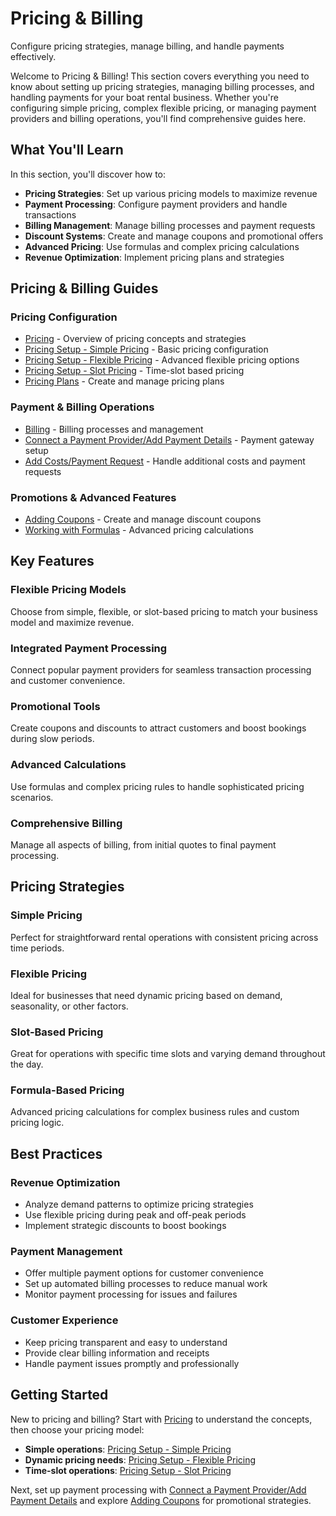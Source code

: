 # Pricing & Billing

Configure pricing strategies, manage billing, and handle payments effectively.

Welcome to Pricing & Billing! This section covers everything you need to know about setting up pricing strategies, managing billing processes, and handling payments for your boat rental business. Whether you're configuring simple pricing, complex flexible pricing, or managing payment providers and billing operations, you'll find comprehensive guides here.

## What You'll Learn

In this section, you'll discover how to:

- **Pricing Strategies**: Set up various pricing models to maximize revenue
- **Payment Processing**: Configure payment providers and handle transactions
- **Billing Management**: Manage billing processes and payment requests
- **Discount Systems**: Create and manage coupons and promotional offers
- **Advanced Pricing**: Use formulas and complex pricing calculations
- **Revenue Optimization**: Implement pricing plans and strategies

## Pricing & Billing Guides

### Pricing Configuration
- [Pricing](./pricing.md) - Overview of pricing concepts and strategies
- [Pricing Setup - Simple Pricing](./pricing-setup-simple-pricing.md) - Basic pricing configuration
- [Pricing Setup - Flexible Pricing](./pricing-setup-flexible-pricing.md) - Advanced flexible pricing options
- [Pricing Setup - Slot Pricing](./pricing-setup-slot-pricing.md) - Time-slot based pricing
- [Pricing Plans](./pricing-plans.md) - Create and manage pricing plans

### Payment & Billing Operations
- [Billing](./billing.md) - Billing processes and management
- [Connect a Payment Provider/Add Payment Details](./connect-a-payment-provider-add-payment-details.md) - Payment gateway setup
- [Add Costs/Payment Request](./add-costs-payment-request.md) - Handle additional costs and payment requests

### Promotions & Advanced Features
- [Adding Coupons](./adding-coupons.md) - Create and manage discount coupons
- [Working with Formulas](./working-with-formulas.md) - Advanced pricing calculations

## Key Features

### Flexible Pricing Models
Choose from simple, flexible, or slot-based pricing to match your business model and maximize revenue.

### Integrated Payment Processing
Connect popular payment providers for seamless transaction processing and customer convenience.

### Promotional Tools
Create coupons and discounts to attract customers and boost bookings during slow periods.

### Advanced Calculations
Use formulas and complex pricing rules to handle sophisticated pricing scenarios.

### Comprehensive Billing
Manage all aspects of billing, from initial quotes to final payment processing.

## Pricing Strategies

### Simple Pricing
Perfect for straightforward rental operations with consistent pricing across time periods.

### Flexible Pricing
Ideal for businesses that need dynamic pricing based on demand, seasonality, or other factors.

### Slot-Based Pricing
Great for operations with specific time slots and varying demand throughout the day.

### Formula-Based Pricing
Advanced pricing calculations for complex business rules and custom pricing logic.

## Best Practices

### Revenue Optimization
- Analyze demand patterns to optimize pricing strategies
- Use flexible pricing during peak and off-peak periods
- Implement strategic discounts to boost bookings

### Payment Management
- Offer multiple payment options for customer convenience
- Set up automated billing processes to reduce manual work
- Monitor payment processing for issues and failures

### Customer Experience
- Keep pricing transparent and easy to understand
- Provide clear billing information and receipts
- Handle payment issues promptly and professionally

## Getting Started

New to pricing and billing? Start with [Pricing](./pricing.md) to understand the concepts, then choose your pricing model:

- **Simple operations**: [Pricing Setup - Simple Pricing](./pricing-setup-simple-pricing.md)
- **Dynamic pricing needs**: [Pricing Setup - Flexible Pricing](./pricing-setup-flexible-pricing.md)
- **Time-slot operations**: [Pricing Setup - Slot Pricing](./pricing-setup-slot-pricing.md)

Next, set up payment processing with [Connect a Payment Provider/Add Payment Details](./connect-a-payment-provider-add-payment-details.md) and explore [Adding Coupons](./adding-coupons.md) for promotional strategies.
